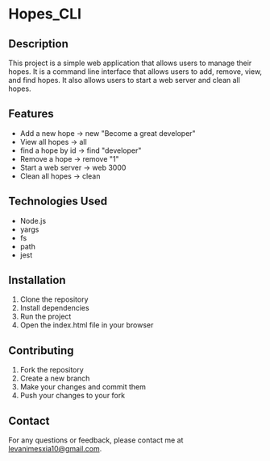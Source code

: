 # Hopes_CLI
  

## Description

  This project is a simple web application that allows users to manage their hopes.
  It is a command line interface that allows users to add, remove, view, and find hopes.
  It also allows users to start a web server and clean all hopes.


## Features

- Add a new hope -> new "Become a great developer"
- View all hopes -> all
- find a hope by id -> find "developer"
- Remove a hope -> remove "1"
- Start a web server -> web 3000
- Clean all hopes -> clean

## Technologies Used

- Node.js
- yargs
- fs
- path
- jest


## Installation

1. Clone the repository
2. Install dependencies
3. Run the project
4. Open the index.html file in your browser


## Contributing

1. Fork the repository
2. Create a new branch
3. Make your changes and commit them
4. Push your changes to your fork 


## Contact

For any questions or feedback, please contact me at levanimesxia10@gmail.com.
